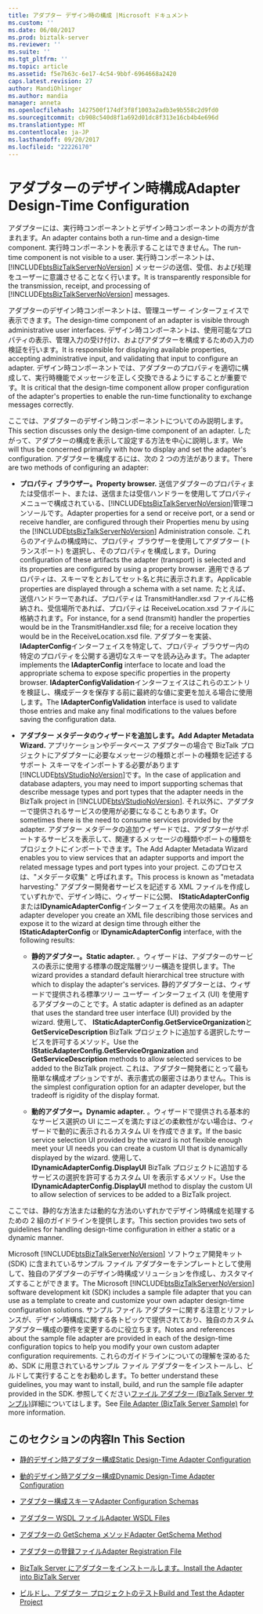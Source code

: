 ```yaml
---
title: アダプター デザイン時の構成 |Microsoft ドキュメント
ms.custom: ''
ms.date: 06/08/2017
ms.prod: biztalk-server
ms.reviewer: ''
ms.suite: ''
ms.tgt_pltfrm: ''
ms.topic: article
ms.assetid: f5e7b63c-6e17-4c54-9bbf-6964668a2420
caps.latest.revision: 27
author: MandiOhlinger
ms.author: mandia
manager: anneta
ms.openlocfilehash: 1427500f174df3f8f1003a2adb3e9b558c2d9fd0
ms.sourcegitcommit: cb908c540d8f1a692d01dc8f313e16cb4b4e696d
ms.translationtype: MT
ms.contentlocale: ja-JP
ms.lasthandoff: 09/20/2017
ms.locfileid: "22226170"
---
```

# <a name="adapter-design-time-configuration"></a><span data-ttu-id="231cb-102">アダプターのデザイン時構成</span><span class="sxs-lookup"><span data-stu-id="231cb-102">Adapter Design-Time Configuration</span></span>
<span data-ttu-id="231cb-103">アダプターには、実行時コンポーネントとデザイン時コンポーネントの両方が含まれます。</span><span class="sxs-lookup"><span data-stu-id="231cb-103">An adapter contains both a run-time and a design-time component.</span></span> <span data-ttu-id="231cb-104">実行時コンポーネントを表示することはできません。</span><span class="sxs-lookup"><span data-stu-id="231cb-104">The run-time component is not visible to a user.</span></span> <span data-ttu-id="231cb-105">実行時コンポーネントは、[!INCLUDE[btsBizTalkServerNoVersion](../includes/btsbiztalkservernoversion-md.md)] メッセージの送信、受信、および処理をユーザーに意識させることなく行います。</span><span class="sxs-lookup"><span data-stu-id="231cb-105">It is transparently responsible for the transmission, receipt, and processing of [!INCLUDE[btsBizTalkServerNoVersion](../includes/btsbiztalkservernoversion-md.md)] messages.</span></span>  
  
 <span data-ttu-id="231cb-106">アダプターのデザイン時コンポーネントは、管理ユーザー インターフェイスで表示できます。</span><span class="sxs-lookup"><span data-stu-id="231cb-106">The design-time component of an adapter is visible through administrative user interfaces.</span></span> <span data-ttu-id="231cb-107">デザイン時コンポーネントは、使用可能なプロパティの表示、管理入力の受け付け、およびアダプターを構成するための入力の検証を行います。</span><span class="sxs-lookup"><span data-stu-id="231cb-107">It is responsible for displaying available properties, accepting administrative input, and validating that input to configure an adapter.</span></span> <span data-ttu-id="231cb-108">デザイン時コンポーネントでは、アダプターのプロパティを適切に構成して、実行時機能でメッセージを正しく交換できるようにすることが重要です。</span><span class="sxs-lookup"><span data-stu-id="231cb-108">It is critical that the design-time component allow proper configuration of the adapter's properties to enable the run-time functionality to exchange messages correctly.</span></span>  
  
 <span data-ttu-id="231cb-109">ここでは、アダプターのデザイン時コンポーネントについてのみ説明します。</span><span class="sxs-lookup"><span data-stu-id="231cb-109">This section discusses only the design-time component of an adapter.</span></span> <span data-ttu-id="231cb-110">したがって、アダプターの構成を表示して設定する方法を中心に説明します。</span><span class="sxs-lookup"><span data-stu-id="231cb-110">We will thus be concerned primarily with how to display and set the adapter's configuration.</span></span> <span data-ttu-id="231cb-111">アダプターを構成するには、次の 2 つの方法があります。</span><span class="sxs-lookup"><span data-stu-id="231cb-111">There are two methods of configuring an adapter:</span></span>  
  
-   <span data-ttu-id="231cb-112">**プロパティ ブラウザー。**</span><span class="sxs-lookup"><span data-stu-id="231cb-112">**Property browser.**</span></span> <span data-ttu-id="231cb-113">送信アダプターのプロパティまたは受信ポート、または、送信または受信ハンドラーを使用してプロパティ メニューで構成されている、[!INCLUDE[btsBizTalkServerNoVersion](../includes/btsbiztalkservernoversion-md.md)]管理コンソールです。</span><span class="sxs-lookup"><span data-stu-id="231cb-113">Adapter properties for a send or receive port, or a send or receive handler, are configured through their Properties menu by using the [!INCLUDE[btsBizTalkServerNoVersion](../includes/btsbiztalkservernoversion-md.md)] Administration console.</span></span> <span data-ttu-id="231cb-114">これらのアイテムの構成時に、プロパティ ブラウザーを使用してアダプター (トランスポート) を選択し、そのプロパティを構成します。</span><span class="sxs-lookup"><span data-stu-id="231cb-114">During configuration of these artifacts the adapter (transport) is selected and its properties are configured by using a property browser.</span></span> <span data-ttu-id="231cb-115">適用できるプロパティは、スキーマをとおしてセット名と共に表示されます。</span><span class="sxs-lookup"><span data-stu-id="231cb-115">Applicable properties are displayed through a schema with a set name.</span></span> <span data-ttu-id="231cb-116">たとえば、送信ハンドラーであれば、プロパティは TransmitHandler.xsd ファイルに格納され、受信場所であれば、プロパティは ReceiveLocation.xsd ファイルに格納されます。</span><span class="sxs-lookup"><span data-stu-id="231cb-116">For instance, for a send (transmit) handler the properties would be in the TransmitHandler.xsd file; for a receive location they would be in the ReceiveLocation.xsd file.</span></span>  <span data-ttu-id="231cb-117">アダプターを実装、 **IAdapterConfig**インターフェイスを特定して、プロパティ ブラウザー内の特定のプロパティを公開する適切なスキーマを読み込みます。</span><span class="sxs-lookup"><span data-stu-id="231cb-117">The adapter implements the **IAdapterConfig** interface to locate and load the appropriate schema to expose specific properties in the property browser.</span></span> <span data-ttu-id="231cb-118">**IAdapterConfigValidation**インターフェイスはこれらのエントリを検証し、構成データを保存する前に最終的な値に変更を加える場合に使用します。</span><span class="sxs-lookup"><span data-stu-id="231cb-118">The **IAdapterConfigValidation** interface is used to validate those entries and make any final modifications to the values before saving the configuration data.</span></span>  
  
-   <span data-ttu-id="231cb-119">**アダプター メタデータのウィザードを追加します。**</span><span class="sxs-lookup"><span data-stu-id="231cb-119">**Add Adapter Metadata Wizard.**</span></span> <span data-ttu-id="231cb-120">アプリケーションやデータベース アダプターの場合で BizTalk プロジェクトにアダプターに必要なメッセージの種類とポートの種類を記述するサポート スキーマをインポートする必要があります[!INCLUDE[btsVStudioNoVersion](../includes/btsvstudionoversion-md.md)]です。</span><span class="sxs-lookup"><span data-stu-id="231cb-120">In the case of application and database adapters, you may need to import supporting schemas that describe message types and port types that the adapter needs in the BizTalk project in [!INCLUDE[btsVStudioNoVersion](../includes/btsvstudionoversion-md.md)].</span></span> <span data-ttu-id="231cb-121">それ以外に、アダプターで提供されるサービスの使用が必要になることもあります。</span><span class="sxs-lookup"><span data-stu-id="231cb-121">Or sometimes there is the need to consume services provided by the adapter.</span></span> <span data-ttu-id="231cb-122">アダプター メタデータの追加ウィザードでは、アダプターがサポートするサービスを表示して、関連するメッセージの種類やポートの種類をプロジェクトにインポートできます。</span><span class="sxs-lookup"><span data-stu-id="231cb-122">The Add Adapter Metadata Wizard enables you to view services that an adapter supports and import the related message types and port types into your project.</span></span> <span data-ttu-id="231cb-123">このプロセスは、"メタデータ収集" と呼ばれます。</span><span class="sxs-lookup"><span data-stu-id="231cb-123">This process is known as "metadata harvesting."</span></span> <span data-ttu-id="231cb-124">アダプター開発者サービスを記述する XML ファイルを作成していずれかで、デザイン時に、ウィザードに公開、 **IStaticAdapterConfig**または**IDynamicAdapterConfig**インターフェイスを使用次の結果。</span><span class="sxs-lookup"><span data-stu-id="231cb-124">As an adapter developer you create an XML file describing those services and expose it to the wizard at design time through either the **IStaticAdapterConfig** or **IDynamicAdapterConfig** interface, with the following results:</span></span>  
  
    -   <span data-ttu-id="231cb-125">**静的アダプター。**</span><span class="sxs-lookup"><span data-stu-id="231cb-125">**Static adapter.**</span></span> <span data-ttu-id="231cb-126">。ウィザードは、アダプターのサービスの表示に使用する標準の既定階層ツリー構造を提供します。</span><span class="sxs-lookup"><span data-stu-id="231cb-126">The wizard provides a standard default hierarchical tree structure with which to display the adapter's services.</span></span> <span data-ttu-id="231cb-127">静的アダプターとは、ウィザードで提供される標準ツリー ユーザー インターフェイス (UI) を使用するアダプターのことです。</span><span class="sxs-lookup"><span data-stu-id="231cb-127">A static adapter is defined as an adapter that uses the standard tree user interface (UI) provided by the wizard.</span></span> <span data-ttu-id="231cb-128">使用して、 **IStaticAdapterConfig.GetServiceOrganization**と**GetServiceDescription** BizTalk プロジェクトに追加する選択したサービスを許可するメソッド。</span><span class="sxs-lookup"><span data-stu-id="231cb-128">Use the **IStaticAdapterConfig.GetServiceOrganization** and **GetServiceDescription** methods to allow selected services to be added to the BizTalk project.</span></span> <span data-ttu-id="231cb-129">これは、アダプター開発者にとって最も簡単な構成オプションですが、表示書式の厳密さはありません。</span><span class="sxs-lookup"><span data-stu-id="231cb-129">This is the simplest configuration option for an adapter developer, but the tradeoff is rigidity of the display format.</span></span>  
  
    -   <span data-ttu-id="231cb-130">**動的アダプター。**</span><span class="sxs-lookup"><span data-stu-id="231cb-130">**Dynamic adapter.**</span></span> <span data-ttu-id="231cb-131">。ウィザードで提供される基本的なサービス選択の UI にニーズを満たすほどの柔軟性がない場合は、ウィザードで動的に表示されるカスタム UI を作成できます。</span><span class="sxs-lookup"><span data-stu-id="231cb-131">If the basic service selection UI provided by the wizard is not flexible enough meet your UI needs you can create a custom UI that is dynamically displayed by the wizard.</span></span> <span data-ttu-id="231cb-132">使用して、 **IDynamicAdapterConfig.DisplayUI** BizTalk プロジェクトに追加するサービスの選択を許可するカスタム UI を表示するメソッド。</span><span class="sxs-lookup"><span data-stu-id="231cb-132">Use the **IDynamicAdapterConfig.DisplayUI** method to display the custom UI to allow selection of services to be added to a BizTalk project.</span></span>  
  
 <span data-ttu-id="231cb-133">ここでは、静的な方法または動的な方法のいずれかでデザイン時構成を処理するための 2 組のガイドラインを提供します。</span><span class="sxs-lookup"><span data-stu-id="231cb-133">This section provides two sets of guidelines for handling design-time configuration in either a static or a dynamic manner.</span></span>  
  
 <span data-ttu-id="231cb-134">Microsoft [!INCLUDE[btsBizTalkServerNoVersion](../includes/btsbiztalkservernoversion-md.md)] ソフトウェア開発キット (SDK) に含まれているサンプル ファイル アダプターをテンプレートとして使用して、独自のアダプターのデザイン時構成ソリューションを作成し、カスタマイズすることができます。</span><span class="sxs-lookup"><span data-stu-id="231cb-134">The Microsoft [!INCLUDE[btsBizTalkServerNoVersion](../includes/btsbiztalkservernoversion-md.md)] software development kit (SDK) includes a sample file adapter that you can use as a template to create and customize your own adapter design-time configuration solutions.</span></span> <span data-ttu-id="231cb-135">サンプル ファイル アダプターに関する注意とリファレンスが、デザイン時構成に関する各トピックで提供されており、独自のカスタム アダプター構成の要件を変更するのに役立ちます。</span><span class="sxs-lookup"><span data-stu-id="231cb-135">Notes and references about the sample file adapter are provided in each of the design-time configuration topics to help you modify your own custom adapter configuration requirements.</span></span> <span data-ttu-id="231cb-136">これらのガイドラインについての理解を深めるため、SDK に用意されているサンプル ファイル アダプターをインストールし、ビルドして実行することをお勧めします。</span><span class="sxs-lookup"><span data-stu-id="231cb-136">To better understand these guidelines, you may want to install, build, and run the sample file adapter provided in the SDK.</span></span> <span data-ttu-id="231cb-137">参照してください[ファイル アダプター (BizTalk Server サンプル)](../core/file-adapter-biztalk-server-sample.md)詳細についてはします。</span><span class="sxs-lookup"><span data-stu-id="231cb-137">See [File Adapter (BizTalk Server Sample)](../core/file-adapter-biztalk-server-sample.md) for more information.</span></span>  
  
## <a name="in-this-section"></a><span data-ttu-id="231cb-138">このセクションの内容</span><span class="sxs-lookup"><span data-stu-id="231cb-138">In This Section</span></span>  
  
-   [<span data-ttu-id="231cb-139">静的デザイン時アダプター構成</span><span class="sxs-lookup"><span data-stu-id="231cb-139">Static Design-Time Adapter Configuration</span></span>](../core/static-design-time-adapter-configuration.md)  
  
-   [<span data-ttu-id="231cb-140">動的デザイン時アダプター構成</span><span class="sxs-lookup"><span data-stu-id="231cb-140">Dynamic Design-Time Adapter Configuration</span></span>](../core/dynamic-design-time-adapter-configuration.md)  
  
-   [<span data-ttu-id="231cb-141">アダプター構成スキーマ</span><span class="sxs-lookup"><span data-stu-id="231cb-141">Adapter Configuration Schemas</span></span>](../core/adapter-configuration-schemas.md)  
  
-   [<span data-ttu-id="231cb-142">アダプター WSDL ファイル</span><span class="sxs-lookup"><span data-stu-id="231cb-142">Adapter WSDL Files</span></span>](../core/adapter-wsdl-files.md)  
  
-   [<span data-ttu-id="231cb-143">アダプターの GetSchema メソッド</span><span class="sxs-lookup"><span data-stu-id="231cb-143">Adapter GetSchema Method</span></span>](../core/adapter-getschema-method.md)  
  
-   [<span data-ttu-id="231cb-144">アダプターの登録ファイル</span><span class="sxs-lookup"><span data-stu-id="231cb-144">Adapter Registration File</span></span>](../core/adapter-registration-file.md)  
  
-   [<span data-ttu-id="231cb-145">BizTalk Server にアダプターをインストールします。</span><span class="sxs-lookup"><span data-stu-id="231cb-145">Install the Adapter into BizTalk Server</span></span>](../core/install-the-adapter-into-biztalk-server.md)  
  
-   [<span data-ttu-id="231cb-146">ビルドし、アダプター プロジェクトのテスト</span><span class="sxs-lookup"><span data-stu-id="231cb-146">Build and Test the Adapter Project</span></span>](../core/build-and-test-the-adapter-project.md)